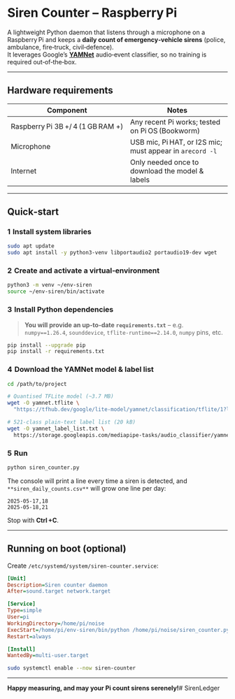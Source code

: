 # Siren Counter – Raspberry Pi

A lightweight Python daemon that listens through a microphone on a Raspberry Pi and keeps a **daily count of emergency‑vehicle sirens** (police, ambulance, fire‑truck, civil‑defence).  
It leverages Google’s **[YAMNet](https://tfhub.dev/google/yamnet)** audio‑event classifier, so no training is required out‑of‑the‑box.

---

## Hardware requirements

| Component | Notes |
|-----------|-------|
| Raspberry Pi 3B +/ 4 (1 GB RAM +) | Any recent Pi works; tested on Pi OS (Bookworm) |
| Microphone | USB mic, Pi HAT, or I2S mic; must appear in `arecord ‑l` |
| Internet | Only needed once to download the model & labels |

---

## Quick‑start

### 1  Install system libraries

```bash
sudo apt update
sudo apt install -y python3-venv libportaudio2 portaudio19-dev wget
```

### 2  Create and activate a virtual‑environment

```bash
python3 -m venv ~/env-siren
source ~/env-siren/bin/activate
```

### 3  Install Python dependencies

> **You will provide an up‑to‑date `requirements.txt`** – e.g.  
> `numpy==1.26.4`, `sounddevice`, `tflite-runtime==2.14.0`, `numpy` pins, etc.

```bash
pip install --upgrade pip
pip install -r requirements.txt
```

### 4  Download the YAMNet model & label list

```bash
cd /path/to/project

# Quantised TFLite model (~3.7 MB)
wget -O yamnet.tflite \
  "https://tfhub.dev/google/lite-model/yamnet/classification/tflite/1?lite-format=tflite"

# 521‑class plain‑text label list (20 kB)
wget -O yamnet_label_list.txt \
  https://storage.googleapis.com/mediapipe-tasks/audio_classifier/yamnet_label_list.txt
```

### 5  Run

```bash
python siren_counter.py
```

The console will print a line every time a siren is detected, and  
`**siren_daily_counts.csv**` will grow one line per day:

```text
2025-05-17,18
2025-05-18,21
```

Stop with **Ctrl +C**.

---

## Running on boot (optional)

Create `/etc/systemd/system/siren-counter.service`:

```ini
[Unit]
Description=Siren counter daemon
After=sound.target network.target

[Service]
Type=simple
User=pi
WorkingDirectory=/home/pi/noise
ExecStart=/home/pi/env-siren/bin/python /home/pi/noise/siren_counter.py
Restart=always

[Install]
WantedBy=multi-user.target
```

```bash
sudo systemctl enable --now siren-counter
```

---

**Happy measuring, and may your Pi count sirens serenely!**# SirenLedger
